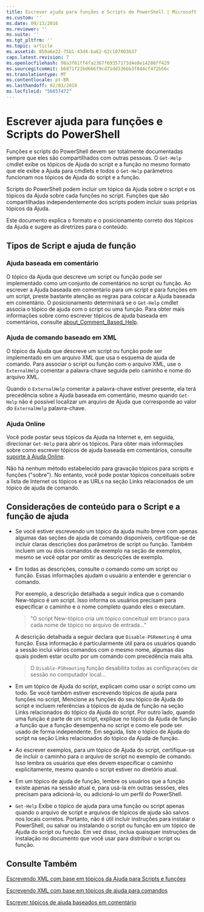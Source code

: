 ```yaml
---
title: Escrever ajuda para funções e Scripts do PowerShell | Microsoft Docs
ms.custom: ''
ms.date: 09/13/2016
ms.reviewer: ''
ms.suite: ''
ms.tgt_pltfrm: ''
ms.topic: article
ms.assetid: 859a6e22-75b1-43d4-ba62-62c107803b37
caps.latest.revision: 7
ms.openlocfilehash: 98a3f61ff4fa2367f69357173d4e8e14288ff429
ms.sourcegitcommit: b6871f21bd666f9cd71dd336bb3f844cf472b56c
ms.translationtype: MT
ms.contentlocale: pt-BR
ms.lasthandoff: 02/03/2019
ms.locfileid: "56857472"
---
```

# <a name="writing-help-for-powershell-scripts-and-functions"></a>Escrever ajuda para funções e Scripts do PowerShell

Funções e scripts do PowerShell devem ser totalmente documentadas sempre que eles são compartilhados com outras pessoas.
O `Get-Help` cmdlet exibe os tópicos de Ajuda do script e a função no mesmo formato que ele exibe a Ajuda para cmdlets e todos o `Get-Help` parâmetros funcionam nos tópicos de Ajuda do script e a função.

Scripts do PowerShell podem incluir um tópico da Ajuda sobre o script e os tópicos da Ajuda sobre cada funções no script.
Funções que são compartilhadas independentemente dos scripts podem incluir suas próprias tópicos da Ajuda.

Este documento explica o formato e o posicionamento correto dos tópicos da Ajuda e sugere as diretrizes para o conteúdo.

## <a name="types-of-script-and-function-help"></a>Tipos de Script e ajuda de função

### <a name="comment-based-help"></a>Ajuda baseada em comentário
O tópico da Ajuda que descreve um script ou função pode ser implementado como um conjunto de comentários no script ou função.
Ao escrever a Ajuda baseada em comentário para um script e para funções em um script, preste bastante atenção as regras para colocar a Ajuda baseada em comentário.
O posicionamento determinará se o `Get-Help` cmdlet associa o tópico de ajuda com o script ou uma função.
Para obter mais informações sobre como escrever tópicos de ajuda baseada em comentários, consulte [about_Comment_Based_Help](/powershell/module/microsoft.powershell.core/about/about_comment_based_help).

### <a name="xml-based-command-help"></a>Ajuda de comando baseado em XML
O tópico da Ajuda que descreve um script ou função pode ser implementado em um arquivo XML que usa o esquema de ajuda de comando.
Para associar o script ou função com o arquivo XML, use o `ExternalHelp` comentar a palavra-chave seguida pelo caminho e nome do arquivo XML.

Quando o `ExternalHelp` comentar a palavra-chave estiver presente, ela terá precedência sobre a Ajuda baseada em comentário, mesmo quando `Get-Help` não é possível localizar um arquivo de Ajuda que corresponde ao valor do `ExternalHelp` palavra-chave.

### <a name="online-help"></a>Ajuda Online
Você pode postar seus tópicos da Ajuda na Internet e, em seguida, direcionar `Get-Help` para abrir os tópicos.
Para obter mais informações sobre como escrever tópicos de ajuda baseada em comentários, consulte [suporte à Ajuda Online](../module/supporting-online-help.md).

Não há nenhum método estabelecido para gravação tópicos para scripts e funções ("sobre").
No entanto, você pode postar tópicos conceituais sobre a lista de Internet os tópicos e as URLs na seção Links relacionados de um tópico de ajuda de comando.

## <a name="content-considerations-for-script-and-function-help"></a>Considerações de conteúdo para o Script e a função de ajuda

- Se você estiver escrevendo um tópico da ajuda muito breve com apenas algumas das seções de ajuda de comando disponíveis, certifique-se de incluir claras descrições dos parâmetros de script ou função. Também incluem um ou dois comandos de exemplo na seção de exemplos, mesmo se você optar por omitir as descrições de exemplo.

- Em todas as descrições, consulte o comando como um script ou função. Essas informações ajudam o usuário a entender e gerenciar o comando.

  Por exemplo, a descrição detalhada a seguir indica que o comando New-tópico é um script. Isso informa os usuários precisam para especificar o caminho e o nome completo quando eles o executam.

  > "O script New-tópico cria um tópico conceitual em branco para cada nome de tópico no arquivo de entrada..."

  A descrição detalhada a seguir declara que `Disable-PSRemoting` é uma função. Essa informação é particularmente útil para os usuários quando a sessão inclui vários comandos com o mesmo nome, algumas das quais podem estar oculto por um comando com precedência mais alta.

  > O `Disable-PSRemoting` função desabilita todas as configurações de sessão no computador local...

- Em um tópico de Ajuda do script, explicam como usar o script como um todo. Se você também estiver escrevendo tópicos de ajuda para funções no script, Mencione as funções do seu tópico de Ajuda do script e incluem referências a tópicos de ajuda de função na seção Links relacionados do tópico da Ajuda do script. Por outro lado, quando uma função é parte de um script, explique no tópico da Ajuda de função a função que a função desempenha no script e como ele pode ser usado de forma independente. Em seguida, liste o tópico de Ajuda do script na seção Links relacionados do tópico da Ajuda de função.

- Ao escrever exemplos, para um tópico de Ajuda do script, certifique-se de incluir o caminho para o arquivo de script no exemplo de comando. Isso lembra os usuários que eles devem especificar o caminho explicitamente, mesmo quando o script estiver no diretório atual.

- Em um tópico de ajuda de função, lembre os usuários que a função existe apenas na sessão atual e, para usá-la em outras sessões, eles precisam para adicioná-lo, ou adicioná-lo um perfil do PowerShell.

- `Get-Help` Exibe o tópico de ajuda para uma função ou script apenas quando o arquivo de script e arquivos de tópicos de ajuda são salvos nos locais corretos. Portanto, não é útil incluir instruções para instalar o PowerShell, ou salvar ou instalando o script ou função em um tópico de Ajuda do script ou função. Em vez disso, inclua quaisquer instruções de instalação no documento que você usar para distribuir o script ou função.

## <a name="see-also"></a>Consulte Também

 [Escrevendo XML com base em tópicos da Ajuda para Scripts e funções](./writing-xml-based-help-topics-for-scripts-and-functions.md)

 [Escrevendo XML com base em tópicos de ajuda para comandos](./writing-xml-based-help-topics-for-commands.md)

 [Escrever tópicos de ajuda baseados em comentário](./writing-comment-based-help-topics.md)
